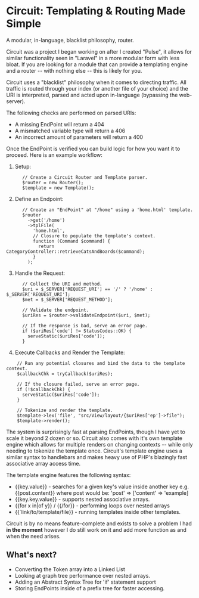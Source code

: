 # Circuit: Templating & Routing Made Simple
A modular, in-language, blacklist philosophy, router.

Circuit was a project I began working on after I created "Pulse", it allows for similar functionality seen in "Laravel"
in a more modular form with less bloat. If you are looking for a module that can provide a templating engine and a router
-- with nothing else -- this is likely for you.

Circuit uses a "blacklist" philosophy when it comes to directing traffic. All traffic is routed through your index (or 
another file of your choice) and the URI is interpreted, parsed and acted upon in-language (bypassing the web-server).

The following checks are performed on parsed URIs:

- A missing EndPoint will return a 404
- A mismatched variable type will return a 406
- An incorrect amount of parameters will return a 400

Once the EndPoint is verified you can build logic for how you want it to proceed. Here is an example workflow:

1. Setup:
```
      // Create a Circuit Router and Template parser.
      $router = new Router();
      $template = new Template();
```

2. Define an Endpoint:
```
      // Create an "EndPoint" at "/home" using a 'home.html' template.
      $router
        ->get('/home')
        ->tplFile(
          'home.html',
          // Closure to populate the template's context.
          function (Command $command) {
            return CategoryController::retrieveCatsAndBoards($command);
          }
        );
```

3. Handle the Request:
```
      // Collect the URI and method.
      $uri = $_SERVER['REQUEST_URI'] == '/' ? '/home' : $_SERVER['REQUEST_URI'];
      $met = $_SERVER['REQUEST_METHOD'];
      
      // Validate the endpoint.
      $uriRes = $router->validateEndpoint($uri, $met);
      
      // If the response is bad, serve an error page.
      if ($uriRes['code'] != StatusCodes::OK) {
        serveStatic($uriRes['code']);
      }
```

4. Execute Callbacks and Render the Template:
```
    // Run any potential closures and bind the data to the template context.
    $callbackChk = tryCallback($uriRes);
    
    // If the closure failed, serve an error page.
    if (!$callbackChk) {
      serveStatic($uriRes['code']);
    }
    
    // Tokenize and render the template.
    $template->lex('file', "src/View/layout/{$uriRes['ep']->file");
    $template->render();
```

The system is surprisingly fast at parsing EndPoints, though I have yet to scale it beyond 2 dozen or so. Circuit
also comes with it's own template engine which allows for multiple renders on changing contexts -- while only needing
to tokenize the template once. Circuit's template engine uses a similar syntax to handlebars and makes heavy use of PHP's
blazingly fast associative array access time.

The template engine features the following syntax:
- {{key.value}} - searches for a given key's value inside another key e.g. {{post.content}} where post would be: 'post' => ['content' => 'example]
- {{key.key.value}} - supports nested associative arrays.
- {{for x in|of y}} / {{/for}} - performing loops over nested arrays
- {{`link/to/template/file}} - running templates inside other templates.

Circuit is by no means feature-complete and exists to solve a problem I had __in the moment__ however I do still work on 
it and add more function as and when the need arises.

## What's next?
- Converting the Token array into a Linked List
- Looking at graph tree performance over nested arrays.
- Adding an Abstract Syntax Tree for 'if' statement support
- Storing EndPoints inside of a prefix tree for faster accessing.